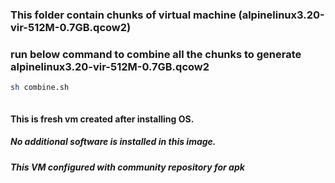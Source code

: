 ### This folder contain chunks of virtual machine (alpinelinux3.20-vir-512M-0.7GB.qcow2)

### run below command to combine all the chunks to generate alpinelinux3.20-vir-512M-0.7GB.qcow2

```bash
sh combine.sh
```
```
```


#### This is fresh vm created after installing OS. 
##### No additional software is installed in this image.
##### This VM configured with community repository for apk
